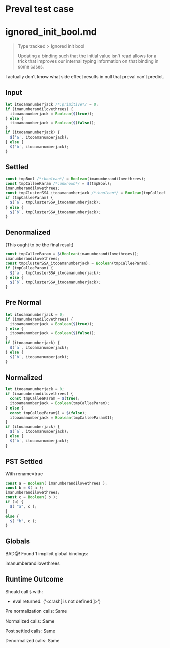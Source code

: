 # Preval test case

# ignored_init_bool.md

> Type tracked > Ignored init bool
>
> Updating a binding such that the initial value isn't read allows for a trick that
> improves our internal typing information on that binding in some cases.

I actually don't know what side effect results in null that preval can't predict.

## Input

`````js filename=intro
let itooamanumberjack /*:primitive*/ = 0;
if (imanumberandilovethrees) {
  itooamanumberjack = Boolean($(true));
} else {
  itooamanumberjack = Boolean($(false));
}
if (itooamanumberjack) {
  $('a', itooamanumberjack);
} else {
  $('b', itooamanumberjack);
}
`````

## Settled


`````js filename=intro
const tmpBool /*:boolean*/ = Boolean(imanumberandilovethrees);
const tmpCalleeParam /*:unknown*/ = $(tmpBool);
imanumberandilovethrees;
const tmpClusterSSA_itooamanumberjack /*:boolean*/ = Boolean(tmpCalleeParam);
if (tmpCalleeParam) {
  $(`a`, tmpClusterSSA_itooamanumberjack);
} else {
  $(`b`, tmpClusterSSA_itooamanumberjack);
}
`````

## Denormalized
(This ought to be the final result)

`````js filename=intro
const tmpCalleeParam = $(Boolean(imanumberandilovethrees));
imanumberandilovethrees;
const tmpClusterSSA_itooamanumberjack = Boolean(tmpCalleeParam);
if (tmpCalleeParam) {
  $(`a`, tmpClusterSSA_itooamanumberjack);
} else {
  $(`b`, tmpClusterSSA_itooamanumberjack);
}
`````

## Pre Normal


`````js filename=intro
let itooamanumberjack = 0;
if (imanumberandilovethrees) {
  itooamanumberjack = Boolean($(true));
} else {
  itooamanumberjack = Boolean($(false));
}
if (itooamanumberjack) {
  $(`a`, itooamanumberjack);
} else {
  $(`b`, itooamanumberjack);
}
`````

## Normalized


`````js filename=intro
let itooamanumberjack = 0;
if (imanumberandilovethrees) {
  const tmpCalleeParam = $(true);
  itooamanumberjack = Boolean(tmpCalleeParam);
} else {
  const tmpCalleeParam$1 = $(false);
  itooamanumberjack = Boolean(tmpCalleeParam$1);
}
if (itooamanumberjack) {
  $(`a`, itooamanumberjack);
} else {
  $(`b`, itooamanumberjack);
}
`````

## PST Settled
With rename=true

`````js filename=intro
const a = Boolean( imanumberandilovethrees );
const b = $( a );
imanumberandilovethrees;
const c = Boolean( b );
if (b) {
  $( "a", c );
}
else {
  $( "b", c );
}
`````

## Globals

BAD@! Found 1 implicit global bindings:

imanumberandilovethrees

## Runtime Outcome

Should call `$` with:
 - eval returned: ('<crash[ <ref> is not defined ]>')

Pre normalization calls: Same

Normalized calls: Same

Post settled calls: Same

Denormalized calls: Same
